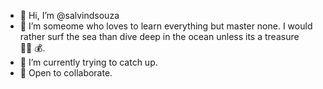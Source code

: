 - 👋 Hi, I’m @salvindsouza
- 👀 I’m someome who loves to learn everything but master none. I would rather surf the sea than dive deep in the ocean unless its a treasure 🏴‍☠️ 💰.
- 🌱 I’m currently trying to catch up.
- 💞️ Open to collaborate.
  
<!---
salvindsouza/salvindsouza is a ✨ special ✨ repository because its `README.md` (this file) appears on your GitHub profile.
You can click the Preview link to take a look at your changes.
--->
